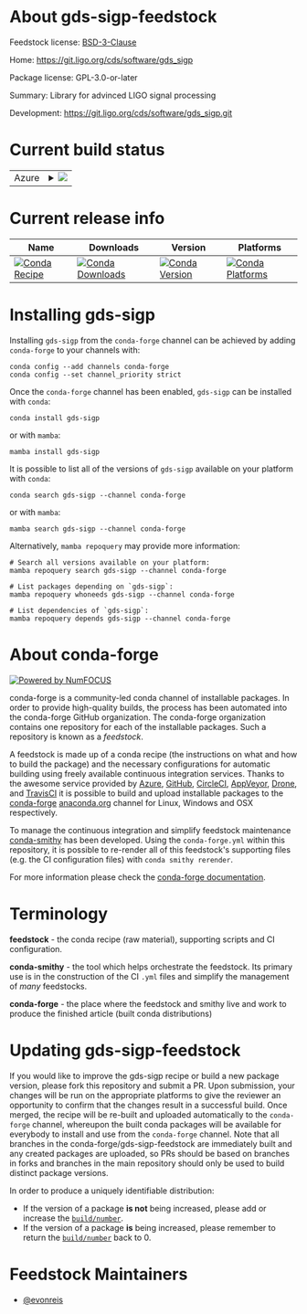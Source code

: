 About gds-sigp-feedstock
========================

Feedstock license: [BSD-3-Clause](https://github.com/conda-forge/gds-sigp-feedstock/blob/main/LICENSE.txt)

Home: https://git.ligo.org/cds/software/gds_sigp

Package license: GPL-3.0-or-later

Summary: Library for advinced LIGO signal processing

Development: https://git.ligo.org/cds/software/gds_sigp.git

Current build status
====================


<table>
    
  <tr>
    <td>Azure</td>
    <td>
      <details>
        <summary>
          <a href="https://dev.azure.com/conda-forge/feedstock-builds/_build/latest?definitionId=25713&branchName=main">
            <img src="https://dev.azure.com/conda-forge/feedstock-builds/_apis/build/status/gds-sigp-feedstock?branchName=main">
          </a>
        </summary>
        <table>
          <thead><tr><th>Variant</th><th>Status</th></tr></thead>
          <tbody><tr>
              <td>linux_64</td>
              <td>
                <a href="https://dev.azure.com/conda-forge/feedstock-builds/_build/latest?definitionId=25713&branchName=main">
                  <img src="https://dev.azure.com/conda-forge/feedstock-builds/_apis/build/status/gds-sigp-feedstock?branchName=main&jobName=linux&configuration=linux%20linux_64_" alt="variant">
                </a>
              </td>
            </tr><tr>
              <td>linux_aarch64</td>
              <td>
                <a href="https://dev.azure.com/conda-forge/feedstock-builds/_build/latest?definitionId=25713&branchName=main">
                  <img src="https://dev.azure.com/conda-forge/feedstock-builds/_apis/build/status/gds-sigp-feedstock?branchName=main&jobName=linux&configuration=linux%20linux_aarch64_" alt="variant">
                </a>
              </td>
            </tr><tr>
              <td>linux_ppc64le</td>
              <td>
                <a href="https://dev.azure.com/conda-forge/feedstock-builds/_build/latest?definitionId=25713&branchName=main">
                  <img src="https://dev.azure.com/conda-forge/feedstock-builds/_apis/build/status/gds-sigp-feedstock?branchName=main&jobName=linux&configuration=linux%20linux_ppc64le_" alt="variant">
                </a>
              </td>
            </tr><tr>
              <td>osx_64</td>
              <td>
                <a href="https://dev.azure.com/conda-forge/feedstock-builds/_build/latest?definitionId=25713&branchName=main">
                  <img src="https://dev.azure.com/conda-forge/feedstock-builds/_apis/build/status/gds-sigp-feedstock?branchName=main&jobName=osx&configuration=osx%20osx_64_" alt="variant">
                </a>
              </td>
            </tr><tr>
              <td>osx_arm64</td>
              <td>
                <a href="https://dev.azure.com/conda-forge/feedstock-builds/_build/latest?definitionId=25713&branchName=main">
                  <img src="https://dev.azure.com/conda-forge/feedstock-builds/_apis/build/status/gds-sigp-feedstock?branchName=main&jobName=osx&configuration=osx%20osx_arm64_" alt="variant">
                </a>
              </td>
            </tr><tr>
              <td>win_64</td>
              <td>
                <a href="https://dev.azure.com/conda-forge/feedstock-builds/_build/latest?definitionId=25713&branchName=main">
                  <img src="https://dev.azure.com/conda-forge/feedstock-builds/_apis/build/status/gds-sigp-feedstock?branchName=main&jobName=win&configuration=win%20win_64_" alt="variant">
                </a>
              </td>
            </tr>
          </tbody>
        </table>
      </details>
    </td>
  </tr>
</table>

Current release info
====================

| Name | Downloads | Version | Platforms |
| --- | --- | --- | --- |
| [![Conda Recipe](https://img.shields.io/badge/recipe-gds--sigp-green.svg)](https://anaconda.org/conda-forge/gds-sigp) | [![Conda Downloads](https://img.shields.io/conda/dn/conda-forge/gds-sigp.svg)](https://anaconda.org/conda-forge/gds-sigp) | [![Conda Version](https://img.shields.io/conda/vn/conda-forge/gds-sigp.svg)](https://anaconda.org/conda-forge/gds-sigp) | [![Conda Platforms](https://img.shields.io/conda/pn/conda-forge/gds-sigp.svg)](https://anaconda.org/conda-forge/gds-sigp) |

Installing gds-sigp
===================

Installing `gds-sigp` from the `conda-forge` channel can be achieved by adding `conda-forge` to your channels with:

```
conda config --add channels conda-forge
conda config --set channel_priority strict
```

Once the `conda-forge` channel has been enabled, `gds-sigp` can be installed with `conda`:

```
conda install gds-sigp
```

or with `mamba`:

```
mamba install gds-sigp
```

It is possible to list all of the versions of `gds-sigp` available on your platform with `conda`:

```
conda search gds-sigp --channel conda-forge
```

or with `mamba`:

```
mamba search gds-sigp --channel conda-forge
```

Alternatively, `mamba repoquery` may provide more information:

```
# Search all versions available on your platform:
mamba repoquery search gds-sigp --channel conda-forge

# List packages depending on `gds-sigp`:
mamba repoquery whoneeds gds-sigp --channel conda-forge

# List dependencies of `gds-sigp`:
mamba repoquery depends gds-sigp --channel conda-forge
```


About conda-forge
=================

[![Powered by
NumFOCUS](https://img.shields.io/badge/powered%20by-NumFOCUS-orange.svg?style=flat&colorA=E1523D&colorB=007D8A)](https://numfocus.org)

conda-forge is a community-led conda channel of installable packages.
In order to provide high-quality builds, the process has been automated into the
conda-forge GitHub organization. The conda-forge organization contains one repository
for each of the installable packages. Such a repository is known as a *feedstock*.

A feedstock is made up of a conda recipe (the instructions on what and how to build
the package) and the necessary configurations for automatic building using freely
available continuous integration services. Thanks to the awesome service provided by
[Azure](https://azure.microsoft.com/en-us/services/devops/), [GitHub](https://github.com/),
[CircleCI](https://circleci.com/), [AppVeyor](https://www.appveyor.com/),
[Drone](https://cloud.drone.io/welcome), and [TravisCI](https://travis-ci.com/)
it is possible to build and upload installable packages to the
[conda-forge](https://anaconda.org/conda-forge) [anaconda.org](https://anaconda.org/)
channel for Linux, Windows and OSX respectively.

To manage the continuous integration and simplify feedstock maintenance
[conda-smithy](https://github.com/conda-forge/conda-smithy) has been developed.
Using the ``conda-forge.yml`` within this repository, it is possible to re-render all of
this feedstock's supporting files (e.g. the CI configuration files) with ``conda smithy rerender``.

For more information please check the [conda-forge documentation](https://conda-forge.org/docs/).

Terminology
===========

**feedstock** - the conda recipe (raw material), supporting scripts and CI configuration.

**conda-smithy** - the tool which helps orchestrate the feedstock.
                   Its primary use is in the construction of the CI ``.yml`` files
                   and simplify the management of *many* feedstocks.

**conda-forge** - the place where the feedstock and smithy live and work to
                  produce the finished article (built conda distributions)


Updating gds-sigp-feedstock
===========================

If you would like to improve the gds-sigp recipe or build a new
package version, please fork this repository and submit a PR. Upon submission,
your changes will be run on the appropriate platforms to give the reviewer an
opportunity to confirm that the changes result in a successful build. Once
merged, the recipe will be re-built and uploaded automatically to the
`conda-forge` channel, whereupon the built conda packages will be available for
everybody to install and use from the `conda-forge` channel.
Note that all branches in the conda-forge/gds-sigp-feedstock are
immediately built and any created packages are uploaded, so PRs should be based
on branches in forks and branches in the main repository should only be used to
build distinct package versions.

In order to produce a uniquely identifiable distribution:
 * If the version of a package **is not** being increased, please add or increase
   the [``build/number``](https://docs.conda.io/projects/conda-build/en/latest/resources/define-metadata.html#build-number-and-string).
 * If the version of a package **is** being increased, please remember to return
   the [``build/number``](https://docs.conda.io/projects/conda-build/en/latest/resources/define-metadata.html#build-number-and-string)
   back to 0.

Feedstock Maintainers
=====================

* [@evonreis](https://github.com/evonreis/)

